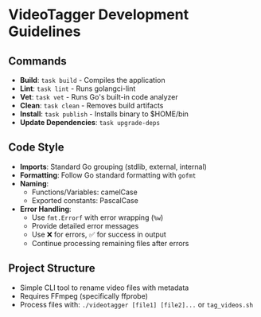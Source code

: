 # VideoTagger Development Guidelines

## Commands
- **Build**: `task build` - Compiles the application
- **Lint**: `task lint` - Runs golangci-lint
- **Vet**: `task vet` - Runs Go's built-in code analyzer
- **Clean**: `task clean` - Removes build artifacts 
- **Install**: `task publish` - Installs binary to $HOME/bin
- **Update Dependencies**: `task upgrade-deps`

## Code Style
- **Imports**: Standard Go grouping (stdlib, external, internal)
- **Formatting**: Follow Go standard formatting with `gofmt`
- **Naming**: 
  - Functions/Variables: camelCase
  - Exported constants: PascalCase
- **Error Handling**:
  - Use `fmt.Errorf` with error wrapping (`%w`)
  - Provide detailed error messages
  - Use ❌ for errors, ✅ for success in output
  - Continue processing remaining files after errors

## Project Structure
- Simple CLI tool to rename video files with metadata
- Requires FFmpeg (specifically ffprobe)
- Process files with: `./videotagger [file1] [file2]...` or `tag_videos.sh`